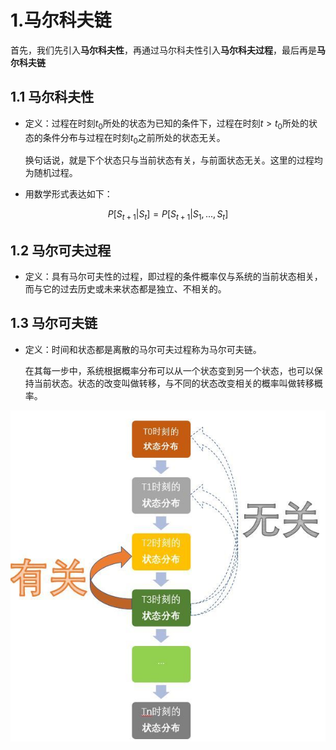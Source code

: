 # 1.马尔科夫链
首先，我们先引入**马尔科夫性**，再通过马尔科夫性引入**马尔科夫过程**，最后再是**马尔科夫链**

## 1.1 马尔科夫性
* 定义：过程在时刻$t_0$所处的状态为已知的条件下，过程在时刻$t > t_0$所处的状态的条件分布与过程在时刻$t_0$之前所处的状态无关。

    换句话说，就是下个状态只与当前状态有关，与前面状态无关。这里的过程均为随机过程。

* 用数学形式表达如下：

$$P[S_{t+1}|S_t] = P[S_{t+1}|S_1, ..., S_t]$$


## 1.2 马尔可夫过程
* 定义：具有马尔可夫性的过程，即过程的条件概率仅与系统的当前状态相关，而与它的过去历史或未来状态都是独立、不相关的。


## 1.3 马尔可夫链
* 定义：时间和状态都是离散的马尔可夫过程称为马尔可夫链。
   
   在其每一步中，系统根据概率分布可以从一个状态变到另一个状态，也可以保持当前状态。状态的改变叫做转移，与不同的状态改变相关的概率叫做转移概率。

![](_v_images/20200301112751346_1759.png)